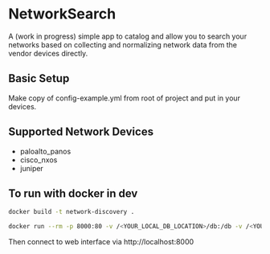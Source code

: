 # NetworkSearch
A (work in progress) simple app to catalog and allow you to search your networks based on collecting and normalizing network data from the vendor devices directly.

## Basic Setup

Make copy of config-example.yml from root of project and put in your devices.

## Supported Network Devices

- paloalto_panos
- cisco_nxos
- juniper

## To run with docker in dev

```bash
docker build -t network-discovery .

docker run --rm -p 8000:80 -v /<YOUR_LOCAL_DB_LOCATION>/db:/db -v /<YOUR_CONFIG_FILE_LOCATION>/config.yml:/config.yml network-discovery
```

Then connect to web interface via http://localhost:8000

